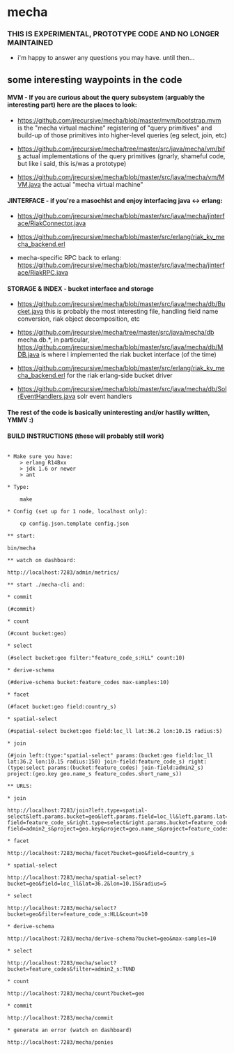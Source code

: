 

mecha
=====

### THIS IS EXPERIMENTAL, PROTOTYPE CODE AND NO LONGER MAINTAINED

* i'm happy to answer any questions you may have.  until then...

## some interesting waypoints in the code

#### MVM - If you are curious about the query subsystem (arguably the interesting part) here are the places to look: 

* https://github.com/jrecursive/mecha/blob/master/mvm/bootstrap.mvm is the "mecha virtual machine" registering of "query primitives" and build-up of those primitives into higher-level queries (eg select, join, etc)

* https://github.com/jrecursive/mecha/tree/master/src/java/mecha/vm/bifs actual implementations of the query primitives (gnarly, shameful code, but like i said, this is/was a prototype) 

* https://github.com/jrecursive/mecha/blob/master/src/java/mecha/vm/MVM.java the actual "mecha virtual machine"

#### JINTERFACE - if you're a masochist and enjoy interfacing java <-> erlang: 

* https://github.com/jrecursive/mecha/blob/master/src/java/mecha/jinterface/RiakConnector.java

* https://github.com/jrecursive/mecha/blob/master/src/erlang/riak_kv_mecha_backend.erl

* mecha-specific RPC back to erlang: https://github.com/jrecursive/mecha/blob/master/src/java/mecha/jinterface/RiakRPC.java

#### STORAGE & INDEX - bucket interface and storage

* https://github.com/jrecursive/mecha/blob/master/src/java/mecha/db/Bucket.java this is probably the most interesting file, handling field name conversion, riak object decomposition, etc

* https://github.com/jrecursive/mecha/tree/master/src/java/mecha/db mecha.db.*, in particular, https://github.com/jrecursive/mecha/blob/master/src/java/mecha/db/MDB.java is where I implemented the riak bucket interface (of the time)

* https://github.com/jrecursive/mecha/blob/master/src/erlang/riak_kv_mecha_backend.erl for the riak erlang-side bucket driver

* https://github.com/jrecursive/mecha/blob/master/src/java/mecha/db/SolrEventHandlers.java solr event handlers

#### The rest of the code is basically uninteresting and/or hastily written, YMMV :)

#### BUILD INSTRUCTIONS (these will probably still work)

```

* Make sure you have:
	> erlang R14Bxx
	> jdk 1.6 or newer
	> ant

* Type:

	make

* Config (set up for 1 node, localhost only):
	
	cp config.json.template config.json

** start:

bin/mecha

** watch on dashboard:

http://localhost:7283/admin/metrics/

** start ./mecha-cli and:

* commit

(#commit)

* count

(#count bucket:geo)

* select

(#select bucket:geo filter:"feature_code_s:HLL" count:10)

* derive-schema

(#derive-schema bucket:feature_codes max-samples:10)

* facet

(#facet bucket:geo field:country_s)

* spatial-select

(#spatial-select bucket:geo field:loc_ll lat:36.2 lon:10.15 radius:5)

* join

(#join left:(type:"spatial-select" params:(bucket:geo field:loc_ll lat:36.2 lon:10.15 radius:150) join-field:feature_code_s) right:(type:select params:(bucket:feature_codes) join-field:admin2_s) project:(geo.key geo.name_s feature_codes.short_name_s))

** URLS:

* join

http://localhost:7283/join?left.type=spatial-select&left.params.bucket=geo&left.params.field=loc_ll&left.params.lat=36.2&left.params.lon=10.14&left.params.radius=10&left.join-field=feature_code_s&right.type=select&right.params.bucket=feature_codes&right.join-field=admin2_s&project=geo.key&project=geo.name_s&project=feature_codes.short_name_s

* facet

http://localhost:7283/mecha/facet?bucket=geo&field=country_s

* spatial-select

http://localhost:7283/mecha/spatial-select?bucket=geo&field=loc_ll&lat=36.2&lon=10.15&radius=5

* select

http://localhost:7283/mecha/select?bucket=geo&filter=feature_code_s:HLL&count=10

* derive-schema

http://localhost:7283/mecha/derive-schema?bucket=geo&max-samples=10

* select

http://localhost:7283/mecha/select?bucket=feature_codes&filter=admin2_s:TUND

* count

http://localhost:7283/mecha/count?bucket=geo

* commit

http://localhost:7283/mecha/commit

* generate an error (watch on dashboard)

http://localhost:7283/mecha/ponies

```

